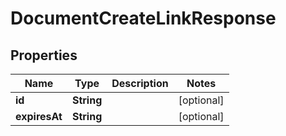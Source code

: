 

# DocumentCreateLinkResponse


## Properties

Name | Type | Description | Notes
------------ | ------------- | ------------- | -------------
**id** | **String** |  |  [optional]
**expiresAt** | **String** |  |  [optional]



